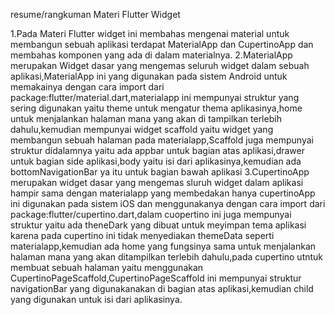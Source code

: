 resume/rangkuman Materi Flutter Widget

1.Pada Materi Flutter widget ini membahas mengenai material untuk membangun sebuah aplikasi terdapat MaterialApp dan CupertinoApp dan membahas komponen yang ada di dalam materialnya.
2.MaterialApp merupakan Widget dasar yang mengemas seluruh widget dalam sebuah aplikasi,MaterialApp ini yang digunakan pada sistem Android untuk memakainya dengan cara import dari package:flutter/material.dart,materialapp ini mempunyai struktur yang sering digunakan yaitu theme untuk mengatur thema aplikasinya,home untuk menjalankan halaman mana yang akan di tampilkan terlebih dahulu,kemudian mempunyai widget scaffold yaitu widget yang membangun sebuah halaman pada materialapp,Scaffold juga mempunyai struktur didalamnya yaitu ada appbar untuk bagian atas aplikasi,drawer untuk bagian side aplikasi,body yaitu isi dari aplikasinya,kemudian ada bottomNavigationBar ya itu untuk bagian bawah aplikasi
3.CupertinoApp merupakan widget dasar yang mengemas sluruh widget dalam aplikasi hampir sama dengan materialapp yang membedakan hanya cupertinoApp ini digunakan pada sistem iOS dan menggunakanya dengan cara import dari package:flutter/cupertino.dart,dalam cuopertino ini juga mempunyai struktur yaitu ada theneDark yang dibuat untuk meyimpan tema aplikasi karena pada cupertino ini tidak menyediakan themeData seperti materialapp,kemudian ada home yang fungsinya sama untuk menjalankan halaman mana yang akan ditampilkan terlebih dahulu,pada cupertino utntuk membuat sebuah halaman yaitu menggunakan CupertinoPageScaffold,CupertinoPageScaffold ini mempunyai struktur navigationBar yang digunakanakan di bagian atas aplikasi,kemudian child yang digunakan untuk isi dari aplikasinya.
